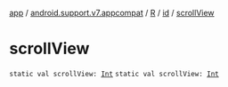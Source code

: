 [app](../../../index.md) / [android.support.v7.appcompat](../../index.md) / [R](../index.md) / [id](index.md) / [scrollView](.)

# scrollView

`static val scrollView: `[`Int`](https://kotlinlang.org/api/latest/jvm/stdlib/kotlin/-int/index.html)
`static val scrollView: `[`Int`](https://kotlinlang.org/api/latest/jvm/stdlib/kotlin/-int/index.html)